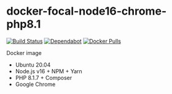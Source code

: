 # docker-focal-node16-chrome-php8.1

[![Build Status](https://github.com/vintagesucks/docker-focal-node16-chrome-php8.1/workflows/Build/badge.svg)](https://github.com/vintagesucks/docker-focal-node16-chrome-php8.1/actions) [![Dependabot](https://badgen.net/badge/Dependabot/enabled/green?icon=dependabot)](https://dependabot.com/) [![Docker Pulls](https://img.shields.io/docker/pulls/vintagesucks/docker-focal-node16-chrome-php8.1.svg)](https://hub.docker.com/r/vintagesucks/docker-focal-node16-chrome-php8.1/)

Docker image
* Ubuntu 20.04
* Node.js v16 + NPM + Yarn
* PHP 8.1.7 + Composer
* Google Chrome
